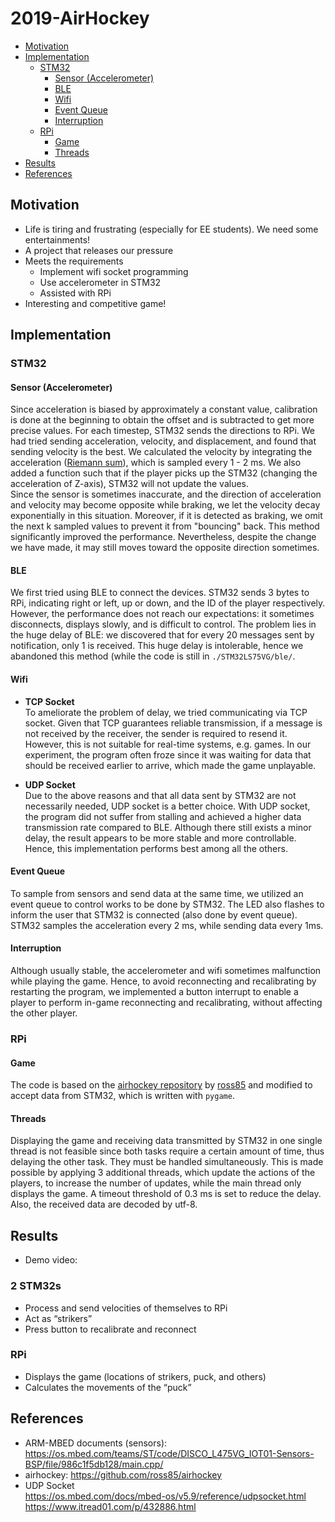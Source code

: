 # 2019-AirHockey
* [Motivation](#motivation)
* [Implementation](#implementation)
    * [STM32](stm32)
        * [Sensor (Accelerometer)](#sensor-(accelerometer))
        * [BLE](#ble)
        * [Wifi](#wifi)
        * [Event Queue](#event-queue)
        * [Interruption](#interruption)
    * [RPi](#rpi)
        * [Game](#game)
        * [Threads](#threads)
* [Results](#results)
* [References](#references)


## Motivation
* Life is tiring and frustrating (especially for EE students). We need some entertainments!
* A project that releases our pressure
* Meets the requirements
    * Implement wifi socket programming
    * Use accelerometer in STM32
    * Assisted with RPi
* Interesting and competitive game!

## Implementation
### STM32
#### Sensor (Accelerometer)
Since acceleration is biased by approximately a constant value, calibration is done at the beginning to obtain the offset and is subtracted to get more precise values. For each timestep, STM32 sends the directions to RPi. We had tried sending acceleration, velocity, and displacement, and found that sending velocity is the best. We calculated the velocity by integrating the acceleration ([Riemann sum](https://en.wikipedia.org/wiki/Riemann_sum)), which is sampled every 1 - 2 ms. We also added a function such that if the player picks up the STM32 (changing the acceleration of Z-axis), STM32 will not update the values.  
Since the sensor is sometimes inaccurate, and the direction of acceleration and velocity may become opposite while braking, we let the velocity decay exponentially in this situation. Moreover, if it is detected as braking, we omit the next k sampled values to prevent it from "bouncing" back. This method significantly improved the performance. Nevertheless, despite the change we have made, it may still moves toward the opposite direction sometimes.

#### BLE
We first tried using BLE to connect the devices. STM32 sends 3 bytes to RPi, indicating right or left, up or down, and the ID of the player respectively. However, the performance does not reach our expectations: it sometimes disconnects, displays slowly, and is difficult to control. The problem lies in the huge delay of BLE: we discovered that for every 20 messages sent by notification, only 1 is received. This huge delay is intolerable, hence we abandoned this method (while the code is still in `./STM32LS75VG/ble/`.

#### Wifi
* **TCP Socket**  
To ameliorate the problem of delay, we tried communicating via TCP socket. Given that TCP guarantees reliable transmission, if a message is not received by the receiver, the sender is required to resend it. However, this is not suitable for real-time systems, e.g. games. In our experiment, the program often froze since it was waiting for data that should be received earlier to arrive, which made the game unplayable.

* **UDP Socket**  
Due to the above reasons and that all data sent by STM32 are not necessarily needed, UDP socket is a better choice. With UDP socket, the program did not suffer from stalling and achieved a higher data transmission rate compared to BLE. Although there still exists a minor delay, the result appears to be more stable and more controllable. Hence, this implementation performs best among all the others.

#### Event Queue
To sample from sensors and send data at the same time, we utilized an event queue to control works to be done by STM32. The LED also flashes to inform the user that STM32 is connected (also done by event queue). STM32 samples the acceleration every 2 ms, while sending data every 1ms.

#### Interruption
Although usually stable, the accelerometer and wifi sometimes malfunction while playing the game. Hence, to avoid reconnecting and recalibrating by restarting the program, we implemented a button interrupt to enable a player to perform in-game reconnecting and recalibrating, without affecting the other player.

### RPi
#### Game
The code is based on the [airhockey repository](https://github.com/ross85/airhockey) by [ross85](https://githuv.com/ross85) and modified to accept data from STM32, which is written with `pygame`.

#### Threads
Displaying the game and receiving data transmitted by STM32 in one single thread is not feasible since both tasks require a certain amount of time, thus delaying the other task. They must be handled simultaneously. This is made possible by applying 3 additional threads, which update the actions of the players, to increase the number of updates, while the main thread only displays the game. A timeout threshold of 0.3 ms is set to reduce the delay. Also, the received data are decoded by utf-8.

## Results
* Demo video: 
### 2 STM32s
* Process and send velocities of themselves to RPi
* Act as “strikers”
* Press button to recalibrate and reconnect

### RPi 
* Displays the game (locations of strikers, puck, and others)
* Calculates the movements of the “puck”

## References
* ARM-MBED documents (sensors): https://os.mbed.com/teams/ST/code/DISCO_L475VG_IOT01-Sensors-BSP/file/986c1f5db128/main.cpp/
* airhockey: https://github.com/ross85/airhockey
* UDP Socket  
https://os.mbed.com/docs/mbed-os/v5.9/reference/udpsocket.html  
https://www.itread01.com/p/432886.html


